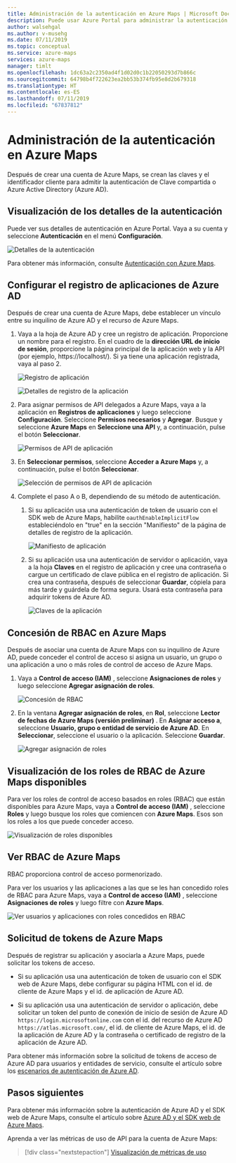 ```yaml
---
title: Administración de la autenticación en Azure Maps | Microsoft Docs
description: Puede usar Azure Portal para administrar la autenticación en Azure Maps.
author: walsehgal
ms.author: v-musehg
ms.date: 07/11/2019
ms.topic: conceptual
ms.service: azure-maps
services: azure-maps
manager: timlt
ms.openlocfilehash: 1dc63a2c2350ad4f1d02d0c1b22050293d7b866c
ms.sourcegitcommit: 64798b4f722623ea2bb53b374fb95e8d2b679318
ms.translationtype: HT
ms.contentlocale: es-ES
ms.lasthandoff: 07/11/2019
ms.locfileid: "67837812"
---
```

# <a name="manage-authentication-in-azure-maps"></a>Administración de la autenticación en Azure Maps

Después de crear una cuenta de Azure Maps, se crean las claves y el identificador cliente para admitir la autenticación de Clave compartida o Azure Active Directory (Azure AD).

## <a name="view-authentication-details"></a>Visualización de los detalles de la autenticación

Puede ver sus detalles de autenticación en Azure Portal. Vaya a su cuenta y seleccione **Autenticación** en el menú **Configuración**.

![Detalles de la autenticación](./media/how-to-manage-authentication/how-to-view-auth.png)

 Para obtener más información, consulte [Autenticación con Azure Maps](https://aka.ms/amauth).


## <a name="set-up-azure-ad-app-registration"></a>Configurar el registro de aplicaciones de Azure AD

Después de crear una cuenta de Azure Maps, debe establecer un vínculo entre su inquilino de Azure AD y el recurso de Azure Maps.

1. Vaya a la hoja de Azure AD y cree un registro de aplicación. Proporcione un nombre para el registro. En el cuadro de la **dirección URL de inicio de sesión**, proporcione la página principal de la aplicación web y la API (por ejemplo, https:\//localhost/). Si ya tiene una aplicación registrada, vaya al paso 2.

    ![Registro de aplicación](./media/how-to-manage-authentication/app-registration.png)

    ![Detalles de registro de la aplicación](./media/how-to-manage-authentication/app-create.png)

2. Para asignar permisos de API delegados a Azure Maps, vaya a la aplicación en **Registros de aplicaciones** y luego seleccione **Configuración**.  Seleccione **Permisos necesarios** y **Agregar**. Busque y seleccione **Azure Maps** en **Seleccione una API** y, a continuación, pulse el botón **Seleccionar**.

    ![Permisos de API de aplicación](./media/how-to-manage-authentication/app-permissions.png)

3. En **Seleccionar permisos**, seleccione **Acceder a Azure Maps** y, a continuación, pulse el botón **Seleccionar**.

    ![Selección de permisos de API de aplicación](./media/how-to-manage-authentication/select-app-permissions.png)

4. Complete el paso A o B, dependiendo de su método de autenticación.

    1. Si su aplicación usa una autenticación de token de usuario con el SDK web de Azure Maps, habilite `oauthEnableImplicitFlow` estableciéndolo en "true" en la sección "Manifiesto" de la página de detalles de registro de la aplicación.
    
       ![Manifiesto de aplicación](./media/how-to-manage-authentication/app-manifest.png)

    2. Si su aplicación usa una autenticación de servidor o aplicación, vaya a la hoja **Claves** en el registro de aplicación y cree una contraseña o cargue un certificado de clave pública en el registro de aplicación. Si crea una contraseña, después de seleccionar **Guardar**, cópiela para más tarde y guárdela de forma segura. Usará esta contraseña para adquirir tokens de Azure AD.

       ![Claves de la aplicación](./media/how-to-manage-authentication/app-keys.png)


## <a name="grant-rbac-to-azure-maps"></a>Concesión de RBAC en Azure Maps

Después de asociar una cuenta de Azure Maps con su inquilino de Azure AD, puede conceder el control de acceso si asigna un usuario, un grupo o una aplicación a uno o más roles de control de acceso de Azure Maps.

1. Vaya a **Control de acceso (IAM)** , seleccione **Asignaciones de roles** y luego seleccione **Agregar asignación de roles**.

    ![Concesión de RBAC](./media/how-to-manage-authentication/how-to-grant-rbac.png)

2. En la ventana **Agregar asignación de roles**, en **Rol**, seleccione **Lector de fechas de Azure Maps (versión preliminar)** . En **Asignar acceso a**, seleccione **Usuario, grupo o entidad de servicio de Azure AD**. En **Seleccionar**, seleccione el usuario o la aplicación. Seleccione **Guardar**.

    ![Agregar asignación de roles](./media/how-to-manage-authentication/add-role-assignment.png)

## <a name="view-available-azure-maps-rbac-roles"></a>Visualización de los roles de RBAC de Azure Maps disponibles

Para ver los roles de control de acceso basados en roles (RBAC) que están disponibles para Azure Maps, vaya a **Control de acceso (IAM)** , seleccione **Roles** y luego busque los roles que comiencen con **Azure Maps**. Esos son los roles a los que puede conceder acceso.

![Visualización de roles disponibles](./media/how-to-manage-authentication/how-to-view-avail-roles.png)


## <a name="view-azure-maps-rbac"></a>Ver RBAC de Azure Maps

RBAC proporciona control de acceso pormenorizado.

Para ver los usuarios y las aplicaciones a las que se les han concedido roles de RBAC para Azure Maps, vaya a **Control de acceso (IAM)** , seleccione **Asignaciones de roles** y luego filtre con **Azure Maps**.

![Ver usuarios y aplicaciones con roles concedidos en RBAC](./media/how-to-manage-authentication/how-to-view-amrbac.png)


## <a name="request-tokens-for-azure-maps"></a>Solicitud de tokens de Azure Maps

Después de registrar su aplicación y asociarla a Azure Maps, puede solicitar los tokens de acceso.

* Si su aplicación usa una autenticación de token de usuario con el SDK web de Azure Maps, debe configurar su página HTML con el id. de cliente de Azure Maps y el id. de aplicación de Azure AD.

* Si su aplicación usa una autenticación de servidor o aplicación, debe solicitar un token del punto de conexión de inicio de sesión de Azure AD `https://login.microsoftonline.com` con el id. del recurso de Azure AD `https://atlas.microsoft.com/`, el id. de cliente de Azure Maps, el id. de la aplicación de Azure AD y la contraseña o certificado de registro de la aplicación de Azure AD.

Para obtener más información sobre la solicitud de tokens de acceso de Azure AD para usuarios y entidades de servicio, consulte el artículo sobre los [escenarios de autenticación de Azure AD](https://docs.microsoft.com/azure/active-directory/develop/authentication-scenarios).


## <a name="next-steps"></a>Pasos siguientes

Para obtener más información sobre la autenticación de Azure AD y el SDK web de Azure Maps, consulte el artículo sobre [Azure AD y el SDK web de Azure Maps](https://docs.microsoft.com/azure/azure-maps/how-to-use-map-control).

Aprenda a ver las métricas de uso de API para la cuenta de Azure Maps:
> [!div class="nextstepaction"] 
> [Visualización de métricas de uso](how-to-view-api-usage.md)